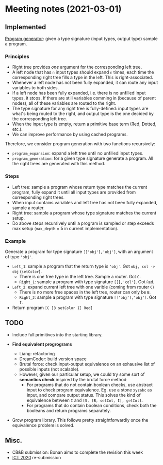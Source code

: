 
# Meeting notes (2021-03-01)

## Implemented

[Program generator](https://github.com/zhaobn/comlog/blob/main/get_programs.py): given a type signature (input types, output type) sample a program.

### Principles

- Right tree provides *one* argument for the corresponding left tree.
- A left node that has `n` input types should expand `n` times, each time the corresponding right tree fills a type in the left. This is right-associated.
- Whenever a left node has not been fully expanded, it can route any input variables to both sides.
- If a left node has been fully expanded, i.e. there is no unfilled input types, it stops. If there are still variables comming in (because of parent nodes), all of these variables are routed to the right.
- The type signature for any right tree is fully-defined: input types are what's being routed to the right, and output type is the one decided by the corresponding left tree.
- When the input type is empty, return a primitive base term (Red, Dotted, etc.).
- We can improve performance by using cached programs.

Therefore, we consider program generation with two functions recursively:

- `program_expansion`: expand a left tree until no unfilled input types.
- `program_generation`: for a given type signature generate a program. All the right trees are generated with this method.

### Steps

- Left tree: sample a program whose return type matches the current program, fully expand it until all input types are provided from corresponding right trees.
- When input contains variables and left tree has not been fully expanded, sample a router.
- Right tree: sample a program whose type signature matches the current setup.
- Do above steps recursively until a program is sampled or step exceeds max setup (`max_depth` = 5 in current implementation).

### Example

Generate a program for type signature `[['obj'],'obj']`, with an argument of type `'obj'`.

- `Left_1`: sample a program that the return type is `'obj'`. Got `obj, col -> obj` (`setColor`).
  - There is one free type in the left tree. Sample a router. Got `C`.
  - `Right_1`: sample a program with type signature `[[],'col']`. Got `Red`.
- `Left_2`: expand current left tree with one varible (coming from router `C`)
  - There is no more free spaces in the left tree, router can only be `B`.
  - `Right_2`: sample a program with type signature `[['obj'],'obj']`. Got `I`.
- Return program `[C [B setColor I] Red]`

## TODO

- Include full primitives into the starting library.

- **Find equivalent progrograms**
  - Liang: refactoring
  - DreamCoder: build version space
  - Brutal force: check input-output equivalence on an exhausive list of possible inputs (not scalable).
  - However, given our particular setup, we could try some sort of **semantics check** inspired by the brutal force method:
    - For programs that do not contain boolean checks, use abstract input to check program equivalence. Eg. use a stone `xyzabc` as input, and compare output status. This solves the kind of equivalence between `I` and `[S, [B, setCol, I], getCol]`.
    - For programs that do contain boolean conditions, check both the booleans and return programs separately.

- Grow program library. This follows pretty straightforwardly once the equivalence problem is solved.

## Misc.

- CB&B submission: Bonan aims to complete the revision this week
- [ICT 2020](https://www.ict-2020.eu) re-submission
